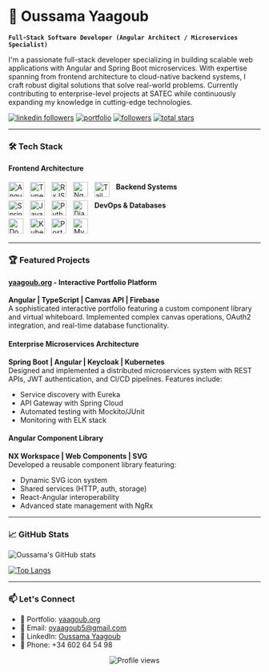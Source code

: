 # 🚀 Oussama Yaagoub

**`Full-Stack Software Developer (Angular Architect / Microservices Specialist)`**

I'm a passionate full-stack developer specializing in building scalable web applications with Angular and Spring Boot microservices. With expertise spanning from frontend architecture to cloud-native backend systems, I craft robust digital solutions that solve real-world problems. Currently contributing to enterprise-level projects at SATEC while continuously expanding my knowledge in cutting-edge technologies.

<p align="left">
   <a href="https://www.linkedin.com/in/yourprofile">
      <img alt="linkedin followers" title="Connect with me" src="https://custom-icon-badges.demolab.com/badge/-LinkedIn-blue?style=for-the-badge&logo=linkedin&logoColor=white"/></a> 
   <a href="https://yaagoub.org">
      <img alt="portfolio" title="Check my portfolio" src="https://custom-icon-badges.demolab.com/badge/-Portfolio-8A2BE2?style=for-the-badge&logo=globe&logoColor=white"/></a> 
   <a href="https://github.com/yourusername?tab=followers">
      <img alt="followers" title="Follow me on Github" src="https://custom-icon-badges.demolab.com/github/followers/yourusername?color=236ad3&labelColor=1155ba&style=for-the-badge&logo=person-add&label=Follow&logoColor=white"/></a>
   <a href="https://github.com/yourusername?tab=repositories&sort=stargazers">
      <img alt="total stars" title="Total stars on GitHub" src="https://custom-icon-badges.demolab.com/github/stars/yourusername?color=55960c&style=for-the-badge&labelColor=488207&logo=star"/></a>
</p>

---

### 🛠️ Tech Stack

#### Frontend Architecture
<img align="left" alt="Angular" width="30px" style="padding-right:10px;" src="https://cdn.jsdelivr.net/gh/devicons/devicon/icons/angularjs/angularjs-original.svg"/>
<img align="left" alt="TypeScript" width="30px" style="padding-right:10px;" src="https://cdn.jsdelivr.net/gh/devicons/devicon/icons/typescript/typescript-plain.svg"/>
<img align="left" alt="RxJS" width="30px" style="padding-right:10px;" src="https://cdn.jsdelivr.net/gh/devicons/devicon/icons/reactivex/reactivex-original.svg"/>
<img align="left" alt="NgRx" width="30px" style="padding-right:10px;" src="https://ngrx.io/assets/images/badge.svg"/>
<img align="left" alt="Tailwind" width="30px" style="padding-right:10px;" src="https://cdn.jsdelivr.net/gh/devicons/devicon/icons/tailwindcss/tailwindcss-plain.svg"/>

#### Backend Systems
<img align="left" alt="Spring" width="30px" style="padding-right:10px;" src="https://cdn.jsdelivr.net/gh/devicons/devicon/icons/spring/spring-original.svg"/>
<img align="left" alt="Java" width="30px" style="padding-right:10px;" src="https://cdn.jsdelivr.net/gh/devicons/devicon/icons/java/java-original.svg"/>
<img align="left" alt="Python" width="30px" style="padding-right:10px;" src="https://cdn.jsdelivr.net/gh/devicons/devicon/icons/python/python-original.svg"/>
<img align="left" alt="Django" width="30px" style="padding-right:10px;" src="https://cdn.jsdelivr.net/gh/devicons/devicon/icons/django/django-plain.svg"/>

#### DevOps & Databases
<img align="left" alt="Docker" width="30px" style="padding-right:10px;" src="https://cdn.jsdelivr.net/gh/devicons/devicon/icons/docker/docker-original.svg"/>
<img align="left" alt="Kubernetes" width="30px" style="padding-right:10px;" src="https://cdn.jsdelivr.net/gh/devicons/devicon/icons/kubernetes/kubernetes-plain.svg"/>
<img align="left" alt="PostgreSQL" width="30px" style="padding-right:10px;" src="https://cdn.jsdelivr.net/gh/devicons/devicon/icons/postgresql/postgresql-original.svg"/>
<img align="left" alt="MySQL" width="30px" style="padding-right:10px;" src="https://cdn.jsdelivr.net/gh/devicons/devicon/icons/mysql/mysql-original.svg"/>

<br />
<br />

---

### 🏆 Featured Projects

#### [yaagoub.org](https://yaagoub.org) - Interactive Portfolio Platform
**Angular | TypeScript | Canvas API | Firebase**  
A sophisticated interactive portfolio featuring a custom component library and virtual whiteboard. Implemented complex canvas operations, OAuth2 integration, and real-time database functionality.

#### Enterprise Microservices Architecture
**Spring Boot | Angular | Keycloak | Kubernetes**  
Designed and implemented a distributed microservices system with REST APIs, JWT authentication, and CI/CD pipelines. Features include:
- Service discovery with Eureka
- API Gateway with Spring Cloud
- Automated testing with Mockito/JUnit
- Monitoring with ELK stack

#### Angular Component Library
**NX Workspace | Web Components | SVG**  
Developed a reusable component library featuring:
- Dynamic SVG icon system
- Shared services (HTTP, auth, storage)
- React-Angular interoperability
- Advanced state management with NgRx

---

### 📈 GitHub Stats

![Oussama's GitHub stats](https://github-readme-stats.vercel.app/api?username=oussamayaagoub&show_icons=true&theme=radical)

[![Top Langs](https://github-readme-stats.vercel.app/api/top-langs/?username=oussamayaagoub&layout=compact&theme=radical)](https://github.com/oussamayaagoub/github-readme-stats)

---

### 📫 Let's Connect

- 🔗 Portfolio: [yaagoub.org](https://yaagoub.org)
- 📧 Email: oyaagoub5@gmail.com
- 💼 LinkedIn: [Oussama Yaagoub](https://linkedin.com/in/yourprofile)
- 📱 Phone: +34 602 64 54 98

<p align="center">
   <img src="https://komarev.com/ghpvc/?username=oussamayaagoub&style=flat-square&color=blue" alt="Profile views"/>
</p>
